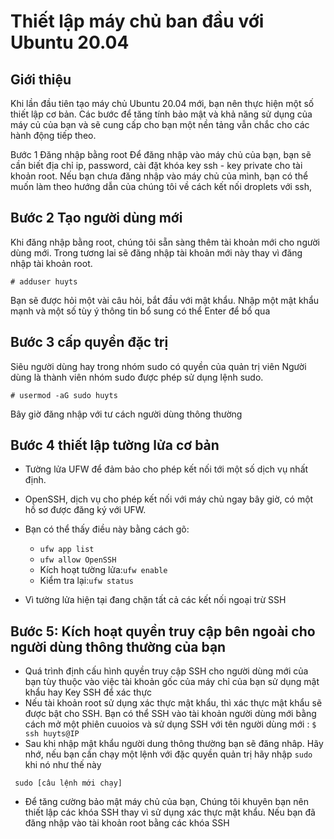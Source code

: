 # Thiết lập máy chủ ban đầu với Ubuntu 20.04
## Giới thiệu
Khi lần đầu tiên tạo máy chủ Ubuntu 20.04 mới, bạn nên thực hiện một số thiết lập cơ bản. Các bước để tăng tính bảo mật và khả năng sử dụng của máy củ của bạn và sẽ cung cấp cho bạn một nền tảng vẫn chắc cho các hành động tiếp theo.

Bước 1 Đăng nhập bằng root
Để đăng nhập vào máy chủ của bạn, bạn sẽ cần biết địa chỉ ip, password, cài đặt khóa key ssh - key private  cho tài khoản root. Nếu bạn chưa đăng nhập vào máy chủ của mình, bạn có thể muốn làm theo hướng dẫn của chúng tôi về cách kết nối droplets với ssh,

## Bước 2 Tạo người dùng mới
Khi đăng nhập bằng root, chúng tôi sẵn sàng thêm tài khoản mới cho người dùng mới. Trong tương lai sẽ đăng nhập tài khoản mới này thay vì đăng nhập tài khoản root.

`# adduser huyts`

Bạn sẽ được hỏi một vài câu hỏi, bắt đầu với mật khẩu. Nhập một mật khẩu mạnh và một số tùy ý thông tin bổ sung có thể Enter để bổ qua
## Bước 3 cấp quyền đặc trị
Siêu người dùng hay trong nhóm sudo có quyền của quản trị viên Người dùng là thành viên nhóm sudo được phép sử dụng lệnh sudo.

`# usermod -aG sudo huyts`

Bây giờ đăng nhập với tư cách người dùng thông thường
## Bước 4 thiết lập tường lửa cơ bản
* Tường lửa UFW để đảm bảo cho phép kết nối tới một số dịch vụ nhất định.
* OpenSSH, dịch vụ cho phép kết nối với máy chủ ngay bây giờ, có một hồ sơ được đăng ký với UFW.

* Bạn có thể thấy điều này bằng cách gõ:

    * `ufw app list`
    * `ufw allow OpenSSH`
    * Kích hoạt tường lửa:`ufw enable`
    * Kiểm tra lại:`ufw status`
* Vì tường lửa hiện tại đang chặn tất cả các kết nối ngoại trừ SSH

## Bước 5: Kích hoạt quyền truy cập bên ngoài cho người dùng thông thường của bạn
* Quá trình định cấu hình quyền truy cập SSH cho người dùng mới của bạn tùy thuộc vào việc tài khoản gốc của máy chỉ của bạn sử dụng mật khẩu hay Key SSH để xác thực
* Nếu tài khoản root sử dụng xác thực mật khẩu, thì xác thực mật khẩu sẽ được bật cho SSH. Bạn có thể SSH vào tài khoản người dùng mới bằng cách mở một phiên cuuoios và sử dụng SSH  với tên người dùng mới :
`$ ssh huyts@IP`
* Sau khi nhập mật khẩu người dung thông thường bạn sẽ đăng nhâp. Hãy nhớ, nếu bạn cần chạy một lệnh với đặc quyền quản trị hãy nhập `sudo` khi nó như thế này

` sudo [câu lệnh mới chạy]`
* Để tăng cường bảo mật máy chủ của bạn, Chúng tôi khuyên bạn nên thiết lập các khóa  SSH thay vì sử dụng xác thực mật khẩu.
Nếu bạn đã đăng nhập vào tài khoản root bằng các khóa SSH